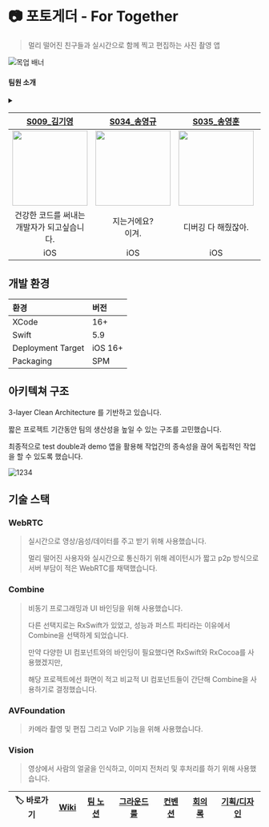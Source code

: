 # 📷 포토게더 - For Together
> 멀리 떨어진 친구들과 실시간으로 함께 찍고 편집하는 사진 촬영 앱

![목업 배너](https://github.com/user-attachments/assets/c743749b-a16f-4673-921e-3ac335a80e30)

#### 팀원 소개

<details>
<summary>  </summary>

|[S009_김기영](https://github.com/Kiyoung-Kim-57)|[S034_송영규](https://github.com/youn9k)|[S035_송영훈](https://github.com/0Hooni)|[S077_홍승완](https://github.com/hsw1920)|
|:---:|:---:|:---:|:---:|
|<img src="https://github.com/user-attachments/assets/6a865499-ef54-4c48-84ae-8d8eb9a229b6" width=150>|<img src="https://github.com/user-attachments/assets/eaadb82c-4880-4e66-bfe7-4eac844ca594" width=150>|<img src="https://github.com/user-attachments/assets/6cdb37fa-d0d1-46ed-bd6d-faa54db5e6b8" width=150>|<img src="https://github.com/user-attachments/assets/697edcf8-7709-42c2-82de-85f8f2bed08c" width=150>|
| 팩트는 코드가 건<br>강해지고 있다는 거임. | 이 또한 잡스의 은혜겠지요. | 디버깅 다 해줬잖아. | 정상화... 해야겠지? |
| iOS | iOS | iOS | iOS |
</details>

|[S009_김기영](https://github.com/Kiyoung-Kim-57)|[S034_송영규](https://github.com/youn9k)|[S035_송영훈](https://github.com/0Hooni)|[S077_홍승완](https://github.com/hsw1920)|
|:---:|:---:|:---:|:---:|
|<img src="https://avatars.githubusercontent.com/u/121777185?v=4" width=150>|<img src="https://avatars.githubusercontent.com/u/60254939?v=4" width=150>|<img src="https://avatars.githubusercontent.com/u/37678646?v=4" width=150>|<img src="https://avatars.githubusercontent.com/u/66902876?v=4" width=150>|
| 건강한 코드를 써내는<br>개발자가 되고싶습니다. | 지는거에요?<br>이겨. | 디버깅 다 해줬잖아. | 정상화... 해야겠지? |
| iOS | iOS | iOS | iOS |

## 개발 환경

| 환경  | 버전 |
|:---|:---|
| XCode | 16+ |
|Swift | 5.9 |
| Deployment Target | iOS 16+ |
| Packaging | SPM |

## 아키텍쳐 구조

3-layer Clean Architecture 를 기반하고 있습니다.

짧은 프로젝트 기간동안 팀의 생산성을 높일 수 있는 구조를 고민했습니다.

최종적으로 test double과 demo 앱을 활용해 작업간의 종속성을 끊어 독립적인 작업을 할 수 있도록 했습니다.

![1234](https://github.com/user-attachments/assets/11d8c188-af32-47fc-811f-88bd83417863)


## 기술 스택

### WebRTC

> 실시간으로 영상/음성/데이터를 주고 받기 위해 사용했습니다.
> 
> 멀리 떨어진 사용자와 실시간으로 통신하기 위해 레이턴시가 짧고 p2p 방식으로 서버 부담이 적은 WebRTC를 채택했습니다.

### Combine

> 비동기 프로그래밍과 UI 바인딩을 위해 사용했습니다.
>
> 다른 선택지로는 RxSwift가 있었고, 성능과 퍼스트 파티라는 이유에서 Combine을 선택하게 되었습니다.
> 
> 만약 다양한 UI 컴포넌트와의 바인딩이 필요했다면 RxSwift와 RxCocoa를 사용했겠지만,
>
> 해당 프로젝트에선 화면이 적고 비교적 UI 컴포넌트들이 간단해 Combine을 사용하기로 결정했습니다.

### AVFoundation

> 카메라 촬영 및 편집 그리고 VoIP 기능을 위해 사용했습니다.

### Vision

> 영상에서 사람의 얼굴을 인식하고, 이미지 전처리 및 후처리를 하기 위해 사용했습니다.

|🏷️ 바로가기|[Wiki](https://github.com/boostcampwm-2024/iOS04-HARU/wiki)|[팀 노션](https://www.notion.so/0hooni/HARU-12e07f89fdcd8077a443dbba60cb124d)|[그라운드 룰](https://github.com/boostcampwm-2024/iOS04-HARU/wiki/그라운드-룰)|[컨벤션](https://github.com/boostcampwm-2024/iOS04-HARU/wiki/컨벤션)|[회의록](https://www.notion.so/0hooni/05cb406cd61f460ba7294ae3ffa31f7e)|[기획/디자인](https://www.figma.com/design/6jACkAa5WxD8mm4KgsPtzg/iOS04-GP?node-id=11-32851)|
|:-:|:-:|:-:|:-:|:-:|:-:|:--:|
